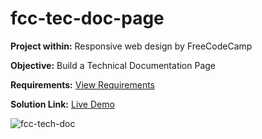 # fcc-tec-doc-page
**Project within:** Responsive web design by FreeCodeCamp 

**Objective:** Build a Technical Documentation Page

**Requirements:** [View Requirements](https://www.freecodecamp.org/learn/2022/responsive-web-design/build-a-technical-documentation-page-project/build-a-technical-documentation-page)

**Solution Link:** [Live Demo](https://vishal101022.github.io/fcc-tec-doc-page/)

![fcc-tech-doc](https://user-images.githubusercontent.com/13450751/196450821-136ca168-c66a-42f1-9fa4-b914b021d521.jpg)
